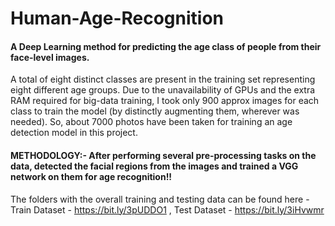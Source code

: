 # Human-Age-Recognition
#### A Deep Learning method for predicting the age class of people from their face-level images.

A total of eight distinct classes are present in the training set representing eight different age groups. Due to the unavailability of GPUs and the extra RAM required for big-data training, I took only 900 approx images for each class to train the model (by distinctly augmenting them, wherever was needed). So, about 7000 photos have been taken for training an age detection model in this project.

#### METHODOLOGY:- After performing several pre-processing tasks on the data, detected the facial regions from the images and trained a VGG network on them for age recognition!!

The folders with the overall training and testing data can be found here - Train Dataset - https://bit.ly/3pUDDO1 , Test Dataset - https://bit.ly/3iHvwmr
